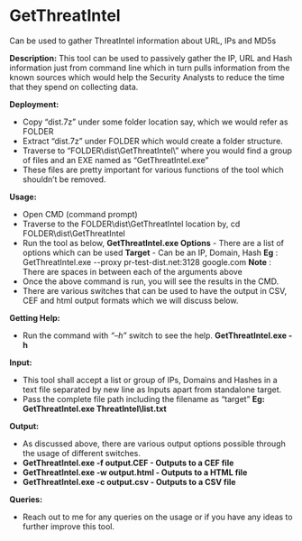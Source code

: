 # GetThreatIntel
Can be used to gather ThreatIntel information about URL, IPs and MD5s

**Description:**
This tool can be used to passively gather the IP, URL and Hash information just from command line which in turn pulls information from the known sources which would help the Security Analysts to reduce the time that they spend on collecting data.

**Deployment:**
* Copy “dist.7z” under some folder location say, which we would refer as FOLDER
* Extract “dist.7z” under FOLDER which would create a folder structure.
* Traverse to “FOLDER\dist\GetThreatIntel\” where you would find a group of files and an EXE named as “GetThreatIntel.exe”
* These files are pretty important for various functions of the tool which shouldn’t be removed.

**Usage:**
* Open CMD (command prompt)
* Traverse to the FOLDER\dist\GetThreatIntel location by,
	cd FOLDER\dist\GetThreatIntel
* Run the tool as below,
      **GetThreatIntel.exe <options> <target>**
      **Options** 	-	There are a list of options which can be used
      **Target** 		-	Can be an IP, Domain, Hash
      **Eg** : GetThreatIntel.exe  --proxy pr-test-dist.net:3128 google.com 
      **Note** : There are spaces in between each of the arguments above
* Once the above command is run, you will see the results in the CMD.
* There are various switches that can be used to have the output in CSV, CEF and html output formats which we will discuss below.

**Getting Help:**
* Run the command with *“–h”* switch to see the help.
	**GetThreatIntel.exe -h**
 
**Input:**
* This tool shall accept a list or group of IPs, Domains and Hashes in a text file separated by new line as Inputs apart from standalone target.
* Pass the complete file path including the filename as “target”
	**Eg: GetThreatIntel.exe ThreatIntel\list.txt**
 
**Output:**
* As discussed above, there are various output options possible through the usage of different switches.
 * **GetThreatIntel.exe  -f  output.CEF 	- 	Outputs to a CEF file**
 * **GetThreatIntel.exe  -w  output.html 	- 	Outputs to a HTML file**
 * **GetThreatIntel.exe  -c  output.csv	-	Outputs to a CSV file**
 
**Queries:**
* Reach out to me for any queries on the usage or if you have any ideas to further improve this tool.
